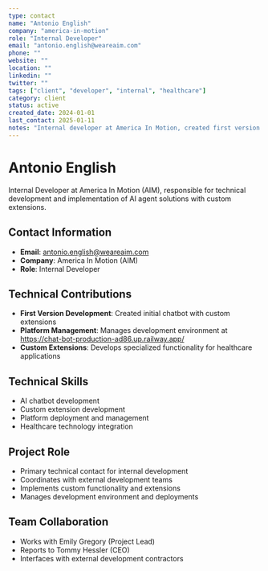 ```yaml
---
type: contact
name: "Antonio English"
company: "america-in-motion"
role: "Internal Developer"
email: "antonio.english@weareaim.com"
phone: ""
website: ""
location: ""
linkedin: ""
twitter: ""
tags: ["client", "developer", "internal", "healthcare"]
category: client
status: active
created_date: 2024-01-01
last_contact: 2025-01-11
notes: "Internal developer at America In Motion, created first version of chatbot with custom extensions"
---
```


# Antonio English

Internal Developer at America In Motion (AIM), responsible for technical development and implementation of AI agent solutions with custom extensions.

## Contact Information

- **Email**: antonio.english@weareaim.com
- **Company**: America In Motion (AIM)
- **Role**: Internal Developer

## Technical Contributions

- **First Version Development**: Created initial chatbot with custom extensions
- **Platform Management**: Manages development environment at https://chat-bot-production-ad86.up.railway.app/
- **Custom Extensions**: Develops specialized functionality for healthcare applications

## Technical Skills

- AI chatbot development
- Custom extension development
- Platform deployment and management
- Healthcare technology integration

## Project Role

- Primary technical contact for internal development
- Coordinates with external development teams
- Implements custom functionality and extensions
- Manages development environment and deployments

## Team Collaboration

- Works with Emily Gregory (Project Lead)
- Reports to Tommy Hessler (CEO)
- Interfaces with external development contractors
